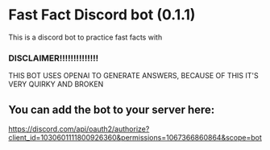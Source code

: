 # Fast Fact Discord bot (0.1.1)

This is a discord bot to practice fast facts with

### DISCLAIMER!!!!!!!!!!!!!!
THIS BOT USES OPENAI TO GENERATE ANSWERS, BECAUSE OF THIS IT'S VERY QUIRKY AND BROKEN

## You can add the bot to your server here:

https://discord.com/api/oauth2/authorize?client_id=1030601111800926360&permissions=1067366860864&scope=bot